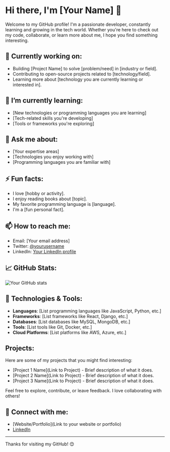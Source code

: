 # Hi there, I'm [Your Name] 👋

Welcome to my GitHub profile! I'm a passionate developer, constantly learning and growing in the tech world. Whether you're here to check out my code, collaborate, or learn more about me, I hope you find something interesting.

## 🔭 Currently working on:
- Building [Project Name] to solve [problem/need] in [industry or field].
- Contributing to open-source projects related to [technology/field].
- Learning more about [technology you are currently learning or interested in].

## 🌱 I’m currently learning:
- [New technologies or programming languages you are learning]
- [Tech-related skills you're developing]
- [Tools or frameworks you're exploring]

## 💬 Ask me about:
- [Your expertise areas]
- [Technologies you enjoy working with]
- [Programming languages you are familiar with]

## ⚡ Fun facts:
- I love [hobby or activity].
- I enjoy reading books about [topic].
- My favorite programming language is [language].
- I'm a [fun personal fact].

## 📫 How to reach me:
- Email: [Your email address]
- Twitter: [@yourusername](https://twitter.com/yourusername)
- LinkedIn: [Your LinkedIn profile](https://www.linkedin.com/in/yourusername)

## 📈 GitHub Stats:
![Your GitHub stats](https://github-readme-stats.vercel.app/api?username=yourusername&show_icons=true&hide_title=true&count_private=true&hide=prs&theme=radical)

## 🔧 Technologies & Tools:
- **Languages**: [List programming languages like JavaScript, Python, etc.]
- **Frameworks**: [List frameworks like React, Django, etc.]
- **Databases**: [List databases like MySQL, MongoDB, etc.]
- **Tools**: [List tools like Git, Docker, etc.]
- **Cloud Platforms**: [List platforms like AWS, Azure, etc.]

## Projects:
Here are some of my projects that you might find interesting:

- [Project 1 Name](Link to Project) - Brief description of what it does.
- [Project 2 Name](Link to Project) - Brief description of what it does.
- [Project 3 Name](Link to Project) - Brief description of what it does.

Feel free to explore, contribute, or leave feedback. I love collaborating with others!

## 🔗 Connect with me:
- [Website/Portfolio](Link to your website or portfolio)
- [LinkedIn](https://www.linkedin.com/in/yourusername)

---

Thanks for visiting my GitHub! 😊
